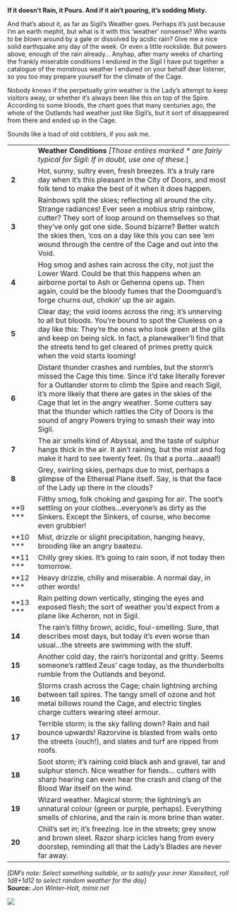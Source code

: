**If it doesn’t Rain, it Pours. And if it ain’t pouring, it’s sodding Misty.**

And that’s about it, as far as Sigil’s Weather goes. Perhaps it’s just because I’m an earth mephit, but what is it with this ‘weather’ nonsense? Who wants to be blown around by a gale or dissolved by acidic rain? Give me a nice solid earthquake any day of the week. Or even a little rockslide. But powers above, enough of the rain already… Anyhap, after many weeks of charting the frankly miserable conditions I endured in the Sigil I have put together a catalogue of the monstrous weather I endured on your behalf dear listener, so you too may prepare yourself for the climate of the Cage.

Nobody knows if the perpetually grim weather is the Lady’s attempt to keep visitors away, or whether it’s always been like this on top of the Spire. According to some bloods, the chant goes that many centuries ago, the whole of the Outlands had weather just like Sigil’s, but it sort of disappeared from there and ended up in the Cage.

Sounds like a load of old cobblers, if you ask me.

|          |                                                                                                                                                                                                                                                                                                                                                                                                                |
| -------- | -------------------------------------------------------------------------------------------------------------------------------------------------------------------------------------------------------------------------------------------------------------------------------------------------------------------------------------------------------------------------------------------------------------- |
|          | **Weather Conditions** _[Those entires marked * are fairly typical for Sigil: If in doubt, use one of these._]                                                                                                                                                                                                                                                                                                 |
| **2**    | Hot, sunny, sultry even, fresh breezes. It’s a truly rare day when it’s this pleasant in the City of Doors, and most folk tend to make the best of it when it does happen.                                                                                                                                                                                                                                     |
| **3**    | Rainbows split the skies; reflecting all around the city. Strange radiances! Ever seen a mobius strip rainbow, cutter? They sort of loop around on themselves so that they’ve only got one side. Sound bizarre? Better watch the skies then, ‘cos on a day like this you can see ’em wound through the centre of the Cage and out into the Void.                                                               |
| **4**    | Hog smog and ashes rain across the city, not just the Lower Ward. Could be that this happens when an airborne portal to Ash or Gehenna opens up. Then again, could be the bloody fumes that the Doomguard’s forge churns out, chokin’ up the air again.                                                                                                                                                        |
| **5**    | Clear day; the void looms across the ring; it’s unnerving to all but bloods. You’re bound to spot the Clueless on a day like this: They’re the ones who look green at the gills and keep on being sick. In fact, a planewalker’ll find that the streets tend to get cleared of primes pretty quick when the void starts looming!                                                                               |
| **6**    | Distant thunder crashes and rumbles, but the storm’s missed the Cage this time. Since it’d take literally forever for a Outlander storm to climb the Spire and reach Sigil, it’s more likely that there are gates in the skies of the Cage that let in the angry weather. Some cutters say that the thunder which rattles the City of Doors is the sound of angry Powers trying to smash their way into Sigil. |
| **7**    | The air smells kind of Abyssal, and the taste of sulphur hangs thick in the air. It ain’t raining, but the mist and fog make it hard to see twenty feet. (Is that a porta…aaaal!)                                                                                                                                                                                                                              |
| **8**    | Grey, swirling skies, perhaps due to mist, perhaps a glimpse of the Ethereal Plane itself. Say, is that the face of the Lady up there in the clouds?                                                                                                                                                                                                                                                           |
| **9 ***  | Filthy smog, folk choking and gasping for air. The soot’s settling on your clothes…everyone’s as dirty as the Sinkers. Except the Sinkers, of course, who become even grubbier!                                                                                                                                                                                                                                |
| **10 *** | Mist, drizzle or slight precipitation, hanging heavy, brooding like an angry baatezu.                                                                                                                                                                                                                                                                                                                          |
| **11 *** | Chilly grey skies. It’s going to rain soon, if not today then tomorrow.                                                                                                                                                                                                                                                                                                                                        |
| **12 *** | Heavy drizzle, chilly and miserable. A normal day, in other words!                                                                                                                                                                                                                                                                                                                                             |
| **13 *** | Rain pelting down vertically, stinging the eyes and exposed flesh; the sort of weather you’d expect from a plane like Acheron, not in Sigil.                                                                                                                                                                                                                                                                   |
| **14**   | The rain’s filthy brown, acidic, foul-smelling. Sure, that describes most days, but today it’s even worse than usual…the streets are swimming with the stuff.                                                                                                                                                                                                                                                  |
| **15**   | Another cold day, the rain’s horizontal and gritty. Seems someone’s rattled Zeus’ cage today, as the thunderbolts rumble from the Outlands and beyond.                                                                                                                                                                                                                                                         |
| **16**   | Storms crash across the Cage; chain lightning arching between tall spires. The tangy smell of ozone and hot metal billows round the Cage, and electric tingles charge cutters wearing steel armour.                                                                                                                                                                                                            |
| **17**   | Terrible storm; is the sky falling down? Rain and hail bounce upwards! Razorvine is blasted from walls onto the streets (ouch!), and slates and turf are ripped from roofs.                                                                                                                                                                                                                                    |
| **18**   | Soot storm; it’s raining cold black ash and gravel, tar and sulphur stench. Nice weather for fiends… cutters with sharp hearing can even hear the crash and clang of the Blood War itself on the wind.                                                                                                                                                                                                         |
| **19**   | Wizard weather. Magical storm; the lightning’s an unnatural colour (green or purple, perhaps). Everything smells of chlorine, and the rain is more brine than water.                                                                                                                                                                                                                                           |
| **20**   | Chill’s set in; it’s freezing. Ice in the streets; grey snow and brown sleet. Razor sharp icicles hang from every doorstep, reminding all that the Lady’s Blades are never far away.                                                                                                                                                                                                                           |

_[DM’s note: Select something suitable, or to satisfy your inner Xaositect, roll 1d8+1d12 to select random weather for the day]_  
**Source:** _Jon Winter-Holt, mimir.net_  

![](https://mimir.net/wp-content/uploads/sigil_weather_brix.png)